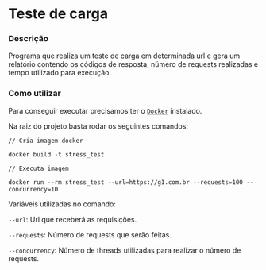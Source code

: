 # Teste de carga

### Descrição

Programa que realiza um teste de carga em determinada url e gera um relatório contendo os códigos de resposta, número de requests realizadas e tempo utilizado para execução.

### Como utilizar

Para conseguir executar precisamos ter o [``Docker``](https://www.docker.com/) instalado.

Na raiz do projeto basta rodar os seguintes comandos:
```
// Cria imagem docker

docker build -t stress_test
```
```
// Executa imagem

docker run --rm stress_test --url=https://g1.com.br --requests=100 --concurrency=10
```

Variáveis utilizadas no comando:

``--url``: Url que receberá as requisições.

``--requests``: Número de requests que serão feitas.

``--concurrency``: Número de threads utilizadas para realizar o número de requests.
